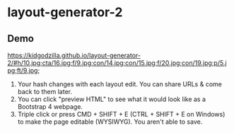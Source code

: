 # layout-generator-2

## Demo

https://kidgodzilla.github.io/layout-generator-2/#h/10.jpg;cta/16.jpg;f/9.jpg;con/14.jpg;con/15.jpg;f/20.jpg;con/19.jpg;p/5.jpg;ft/9.jpg;

1. Your hash changes with each layout edit. You can share URLs & come back to them later.
2. You can click "preview HTML" to see what it would look like as a Bootstrap 4 webpage.
3. Triple click or press CMD + SHIFT + E (CTRL + SHIFT + E on Windows) to make the page editable (WYSIWYG). You aren't able to save.
